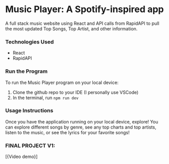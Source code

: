 # Music Player: A Spotify-inspired app
A full stack music website using React and API calls from RapidAPI to pull the most updated Top Songs, Top Artist, and other information.

### Technologies Used
- React
- RapidAPI

### Run the Program
To run the Music Player program on your local device:
1. Clone the github repo to your IDE (I personally use VSCode)
2. In the terminal, run `npm run dev`

### Usage Instructions
Once you have the application running on your local device, explore! You can explore different songs by genre,
see any top charts and top artists, listen to the music, or see the lyrics for your favorite songs!

### FINAL PROJECT V1:
[{Video demo}] 
